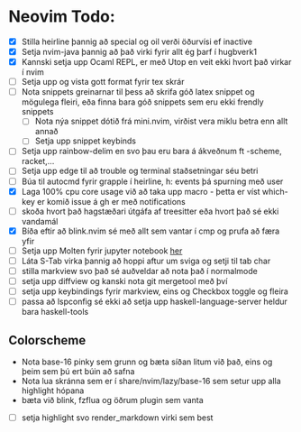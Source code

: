 # Neovim Todo:
- [x] Stilla heirline þannig að special og oil verði öðurvísi ef inactive 
- [x] Setja nvim-java þannig að það virki fyrir allt ég þarf í hugbverk1
- [X] Kannski setja upp Ocaml REPL, er með Utop en veit ekki hvort það virkar í nvim
- [ ] Setja upp og vista gott format fyrir tex skrár
- [ ] Nota snippets greinarnar til þess að skrifa góð latex snippet og mögulega fleiri, eða finna bara góð snippets sem eru ekki frendly snippets
    - [ ] Nota nýa snippet dótið frá mini.nvim, virðist vera miklu betra enn allt annað
    - [ ] Setja upp snippet keybinds
- [ ] Setja upp rainbow-delim en svo þau eru bara á ákveðnum ft -scheme, racket,...
- [ ] Setja upp edge til að trouble og terminal staðsetningar séu betri
- [ ] Búa til autocmd fyrir grapple í heirline, h: events þá spurning með user
- [x] Laga 100% cpu core usage við að taka upp macro - þetta er víst which-key er komið issue á gh er með notifications
- [ ] skoða hvort það hagstæðari útgáfa af treesitter eða hvort það sé ekki vandamál
- [x] Bíða eftir að blink.nvim sé með allt sem vantar í cmp og prufa að færa yfir 
- [ ] Setja upp Molten fyrir jupyter notebook [her](https://www.reddit.com/r/neovim/comments/1fy2gxc/molten_markdownpreview_kitty_jupyter_notebook/)
- [ ] Láta S-Tab virka þannig að hoppi aftur um sviga og setji til tab char
- [ ] stilla markview svo það sé auðveldar að nota það í normalmode
- [ ] setja upp diffview og kanski nota git mergetool með því
- [ ] setja upp keybindings fyrir markview, eins og Checkbox toggle og fleira 
- [ ] passa að lspconfig sé ekki að setja upp haskell-language-server heldur bara haskell-tools

## Colorscheme
- Nota base-16 pinky sem grunn og bæta síðan litum við það, eins og þeim sem þú ert búin að safna
- Nota lua skránna sem er í share/nvim/lazy/base-16 sem setur upp alla highlight hópana
- bæta við blink, fzflua og öðrum plugin sem vanta
- [ ] setja highlight svo render_markdown virki sem best
